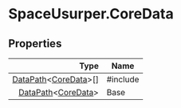 # SpaceUsurper.CoreData
## Properties
| Type | Name |
| ---: | ---- |
| [DataPath](SpaceUsurper.DataPath.md)&lt;[CoreData](SpaceUsurper.CoreData.md)&gt;[] | #include |
| [DataPath](SpaceUsurper.DataPath.md)&lt;[CoreData](SpaceUsurper.CoreData.md)&gt; | Base |
